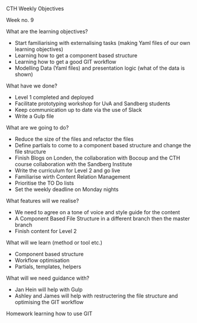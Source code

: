 CTH Weekly Objectives

Week no. 9

What are the learning objectives?
- Start familiarising with externalising tasks (making Yaml files of our own learning objectives)
- Learning how to get a component based structure
- Learning how to get a good GIT workflow
- Modelling Data (Yaml files) and presentation logic (what of the data is shown)

What have we done?
- Level 1 completed and deployed
- Facilitate  prototyping workshop for UvA and Sandberg students
- Keep communication up to date via the use of Slack
- Write a Gulp file 

What are we going to do?
- Reduce the size of the files and refactor the files
- Define partials to come to a component based structure and change the file structure 
- Finish Blogs on Londen, the collaboration with Bocoup and the CTH course collaboration with the Sandberg Institute
- Write the curriculum for Level 2 and go live 
- Familiarise wirth Content Relation Management
- Prioritise the TO Do lists
- Set the weekly deadline on Monday nights

What features will we realise?
-  We need to agree on a tone of voice and style guide for the content 
- A Component Based File Structure in a different branch then the master branch
- Finish content for Level 2

What will we learn (method or tool etc.)
- Component based structure
- Workflow optimisation
- Partials, templates, helpers

What will we need guidance with?
- Jan Hein will help with Gulp
- Ashley and James will help with restructering the file structure and optimising the GIT workflow 

Homework
learning how to use GIT